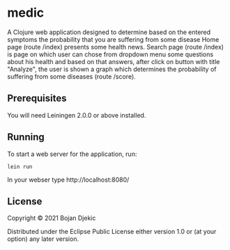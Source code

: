 # medic

A Clojure  web application designed to determine based on the entered symptoms the probability that you are suffering from some disease
	Home page (route /index) presents some health news.
	Search page (route /index) is page on which user can chose from dropdown menu some questions about his health and based on that answers, after click on button with title "Analyze", the user is shown a graph which determines the probability of suffering from some diseases (route /score).

## Prerequisites

You will need Leiningen 2.0.0 or above installed.

## Running

To start a web server for the application, run:

	lein run
	
In your webser type http://localhost:8080/

## License

Copyright © 2021 Bojan Djekic

Distributed under the Eclipse Public License either version 1.0 or (at
your option) any later version.
